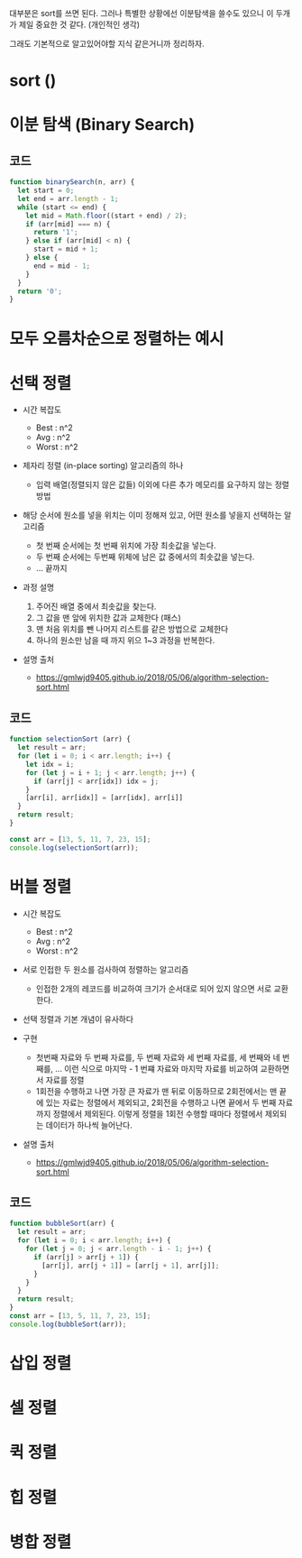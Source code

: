 대부분은 sort를 쓰면 된다. 그러나 특별한 상황에선 이분탐색을 쓸수도 있으니 이 두개가 제일 중요한 것 같다. (개인적인 생각)



그래도 기본적으로 알고있어야할 지식 같은거니까 정리하자.



# sort ()





# 이분 탐색 (Binary Search)





## 코드

```javascript
function binarySearch(n, arr) {
  let start = 0;
  let end = arr.length - 1;
  while (start <= end) {
    let mid = Math.floor((start + end) / 2);
    if (arr[mid] === n) {
      return '1';
    } else if (arr[mid] < n) {
      start = mid + 1;
    } else {
      end = mid - 1;
    }
  }
  return '0';
}
```





# 모두 오름차순으로 정렬하는 예시



# 선택 정렬

- 시간 복잡도
  - Best : n^2
  - Avg : n^2
  - Worst : n^2



- 제자리 정렬 (in-place sorting) 알고리즘의 하나
  - 입력 배열(정렬되지 않은 값들) 이외에 다른 추가 메모리를 요구하지 않는 정렬 방법
- 해당 순서에 원소를 넣을 위치는 이미 정해져 있고, 어떤 원소를 넣을지 선택하는 알고리즘
  - 첫 번째 순서에는 첫 번째 위치에 가장 최솟값을 넣는다.
  - 두 번째 순서에는 두번째 위체에 남은 값 중에서의 최솟값을 넣는다.
  - ... 끝까지
- 과정 설명
  1. 주어진 배열 중에서 최솟값을 찾는다.
  2. 그 값을 맨 앞에 위치한 값과 교체한다 (패스)
  3. 맨 처음 위치를 뺀 나머지 리스트를 같은 방법으로 교체한다
  4. 하나의 원소만 남을 때 까지 위으 1~3 과정을 반복한다.



- 설명 출처
  - https://gmlwjd9405.github.io/2018/05/06/algorithm-selection-sort.html

## 코드

```javascript
function selectionSort (arr) {
  let result = arr;
  for (let i = 0; i < arr.length; i++) {
    let idx = i;
    for (let j = i + 1; j < arr.length; j++) {
      if (arr[j] < arr[idx]) idx = j;
    }
    [arr[i], arr[idx]] = [arr[idx], arr[i]]
  }
  return result;
}

const arr = [13, 5, 11, 7, 23, 15];
console.log(selectionSort(arr));

```





# 버블 정렬

- 시간 복잡도
  - Best : n^2
  - Avg : n^2
  - Worst : n^2

- 서로 인접한 두 원소를 검사하여 정렬하는 알고리즘

  - 인접한 2개의 레코드를 비교하여 크기가 순서대로 되어 있지 않으면 서로 교환한다.

- 선택 정렬과 기본 개념이 유사하다

- 구현

  - 첫번째 자료와 두 번째 자료를, 두 번째 자료와 세 번째 자료를, 세 번째와 네 번째를, ... 이런 식으로 마지막 - 1 번쨰 자료와 마지막 자료를 비교하여 교환하면서 자료를 정렬
  - 1회전을 수행하고 나면 가장 큰 자료가 맨 뒤로 이동하므로 2회전에서는 맨 끝에 있는 자료는 정렬에서 제외되고, 2회전을 수행하고 나면 끝에서 두 번째 자료까지 정렬에서 제외된다. 이렇게 정렬을 1회전 수행할 때마다 정렬에서 제외되는 데이터가 하나씩 늘어난다.

  

- 설명 출처

  - https://gmlwjd9405.github.io/2018/05/06/algorithm-selection-sort.html

## 코드

```javascript
function bubbleSort(arr) {
  let result = arr;
  for (let i = 0; i < arr.length; i++) {
    for (let j = 0; j < arr.length - i - 1; j++) {
      if (arr[j] > arr[j + 1]) {
        [arr[j], arr[j + 1]] = [arr[j + 1], arr[j]];
      }
    }
  }
  return result;
}
const arr = [13, 5, 11, 7, 23, 15];
console.log(bubbleSort(arr));
```











# 삽입 정렬







# 셀 정렬



# 퀵 정렬



# 힙 정렬



# 병합 정렬

